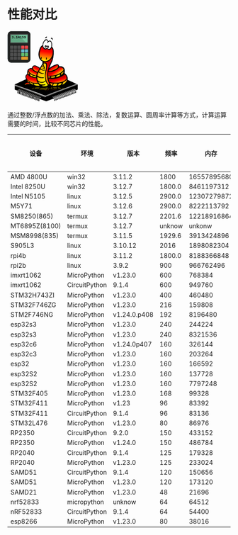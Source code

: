 # 性能对比

![](benchmark.png)

通过整数/浮点数的加法、乘法、除法，复数运算、圆周率计算等方式，计算运算需要的时间，比较不同芯片的性能。

| 设备          | 环境          | 版本         | 频率   | 内存        | 10000 次整数加法 | 100000 次整数加法 | 1000000 次整数加法 | 10000 次整数乘法 | 100000 次整数乘法 | 1000000 次整数乘法 | 10000 次整数除法 | 100000 次整数除法 | 1000000 次整数除法 | 10000 次浮点加法 | 100000 次浮点加法 | 1000000 次浮点加法 | 10000 次浮点乘法 | 100000 次浮点乘法 | 1000000 次浮点乘法 | 10000 次浮点除法 | 100000 次浮点除法 | 1000000 次浮点除法 | 10000 次指数计算 | 100000 次指数计算 | 1000000 次指数计算 | Mandelbrot iterating 100 times | Mandelbrot iterating 500 times | Mandelbrot iterating 5000 times | 1000 位圆周率计算 | 5000 位圆周率计算 | 10000 位圆周率计算 | 100000 位圆周率计算 | 200000 位圆周率计算 |
|---------------|---------------|--------------|--------|-------------|------------------|-------------------|--------------------|------------------|-------------------|--------------------|------------------|-------------------|--------------------|------------------|-------------------|--------------------|------------------|-------------------|--------------------|------------------|-------------------|--------------------|------------------|-------------------|--------------------|--------------------------------|--------------------------------|---------------------------------|-------------------|-------------------|--------------------|---------------------|---------------------|
| AMD 4800U     | win32         | 3.11.2       | 1800   | 16557895680 | 0                | 0                 | 46                 | 0                | 0                 | 47                 | 0                | 0                 | 63                 | 0                | 0                 | 47                 | 0                | 0                 | 47                 | 0                | 0                 | 47                 | 0                | 16                | 140                | 16                             | 62                             | 672                             | 0                 | 31                | 110                | 14218               | 59453               |
| Intel 8250U   | win32         | 3.12.7       | 1800.0 | 8461197312  | 0                | 0                 | 78                 | 0                | 15                | 94                 | 0                | 0                 | 78                 | 0                | 16                | 47                 | 0                | 15                | 47                 | 0                | 0                 | 63                 | 0                | 16                | 188                | 15                             | 94                             | 828                             | 0                 | 31                | 140                | 22703               | 93469               |
| Intel N5105   | linux         | 3.12.5       | 2900.0 | 12307279872 | 1                | 7                 | 78                 | 1                | 8                 | 79                 | 1                | 8                 | 79                 | 1                | 8                 | 70                 | 1                | 7                 | 70                 | 1                | 7                 | 77                 | 2                | 13                | 120                | 17                             | 69                             | 662                             | 1                 | 35                | 150                | 23149               | 97739               |
| M5Y71         | linux         | 3.12.6       | 2900.0 | 8222113792  | 1                | 7                 | 75                 | 1                | 8                 | 81                 | 1                | 8                 | 74                 | 1                | 7                 | 67                 | 1                | 7                 | 67                 | 1                | 7                 | 74                 | 1                | 12                | 120                | 17                             | 72                             | 700                             | 2                 | 43                | 180                | 36916               | 222377              |
| SM8250(865)   | termux        | 3.12.7       | 2201.6 | 12218916864 | 1                | 10                | 101                | 2                | 11                | 92                 | 1                | 11                | 105                | 1                | 9                 | 85                 | 1                | 9                 | 88                 | 1                | 10                | 96                 | 2                | 12                | 125                | 18                             | 74                             | 744                             | 1                 | 25                | 124                | 24251               | 100945              |
| MT6895Z(8100) | termux        | 3.12.7       | unknow | unkonw      | 2                | 15                | 149                | 1                | 15                | 150                | 1                | 16                | 159                | 1                | 14                | 135                | 2                | 13                | 134                | 1                | 15                | 148                | 2                | 21                | 208                | 31                             | 130                            | 1304                            | 3                 | 44                | 213                | 39184               | 190532              |
| MSM8998(835)  | termux        | 3.11.5       | 1929.6 | 3913424896  | 2                | 21                | 157                | 2                | 17                | 177                | 2                | 19                | 176                | 1                | 16                | 140                | 1                | 14                | 140                | 2                | 16                | 177                | 4                | 35                | 344                | 37                             | 149                            | 1436                            | 4                 | 45                | 238                | 47170               | 223263              |
| S905L3        | linux         | 3.10.12      | 2016   | 1898082304  | 8                | 73                | 727                | 7                | 75                | 746                | 7                | 70                | 699                | 7                | 67                | 675                | 7                | 67                | 674                | 7                | 69                | 684                | 8                | 84                | 841                | 125                            | 506                            | 4868                            | 8                 | 112               | 520                | 86021               | 368220              |
| rpi4b         | linux         | 3.11.2       | 1800.0 | 8188366848  | 1                | 12                | 121                | 1                | 13                | 124                | 2                | 13                | 128                | 1                | 11                | 106                | 1                | 11                | 107                | 1                | 12                | 131                | 2                | 20                | 193                | 33                             | 121                            | 1154                            | 3                 | 47                | 216                | 36806               | 156457              |
| rpi2b         | linux         | 3.9.2        | 900    | 966762496   | 15               | 149               | 1507               | 18               | 183               | 1829               | 14               | 142               | 1418               | 13               | 132               | 1322               | 13               | 131               | 1314               | 13               | 134               | 1340               | 19               | 188               | 1865               | 264                            | 1065                           | 10341                           | 59                | 1317              | 5150               | 540741              | 2221524             |
| imxrt1062     | MicroPython   | v1.23.0      | 600    | 768384      | 11               | 109               | 1092               | 37               | 381               | 3808               | 17               | 174               | 1739               | 19               | 194               | 1940               | 19               | 195               | 1949               | 20               | 201               | 2013               | 31               | 314               | 3138               | 701                            | 2597                           | 23609                           | 73                | 3591              | 10906              | 707552              | None                |
| imxrt1062     | CircuitPython | 9.1.4        | 600    | 949760      | 14               | 144               | 1454               | 46               | 453               | 4689               | 15               | 150               | 1526               | 18               | 176               | 1773               | 18               | 180               | 1798               | 18               | 180               | 1813               | 25               | 256               | 2567               | 574                            | 1901                           | 16591                           | 77                | 1397              | 6345               | 578172              | 2395052             |
| STM32H743ZI   | MicroPython   | v1.23.0      | 400    | 460480      | 18               | 178               | 1783               | 58               | 586               | 5868               | 24               | 246               | 2464               | 28               | 283               | 2838               | 28               | 285               | 2854               | 29               | 294               | 2938               | 54               | 541               | 5437               | 734                            | 2718                           | 24905                           | 100               | 3979              | 12399              | None                | None                |
| STM32F746ZG   | MicroPython   | v1.23.0      | 216    | 159808      | 33               | 325               | 3284               | 152              | 1523              | 15231              | 58               | 581               | 5822               | 77               | 766               | 7671               | 77               | 769               | 7693               | 75               | 749               | 7495               | 112              | 1113              | 11129              | 1814                           | 6765                           | 62205                           | 287               | 5490              | 18080              | None                | None                |
| STM2F746NG    | MicroPython   | v1.24.0.p408 | 192    | 8196480     | 37               | 378               | 3773               | 153              | 1522              | 15576              | 54               | 534               | 5423               | 69               | 689               | 6931               | 69               | 690               | 6951               | 70               | 699               | 7036               | 114              | 1141              | 11467              | 2021                           | 7582                           | 69766                           | 203               | 5217              | 29793              | 3968801             | 12179439            |
| esp32s3       | MicroPython   | v1.23.0      | 240    | 244224      | 34               | 338               | 3376               | 110              | 1099              | 11005              | 49               | 488               | 4884               | 52               | 526               | 5273               | 52               | 523               | 5231               | 55               | 551               | 5508               | 80               | 801               | 8013               | 1565                           | 5448                           | 49099                           | 389               | 6526              | 23642              | None                | None                |
| esp32s3       | MicroPython   | v1.23.0      | 240    | 8321536     | 34               | 338               | 3376               | 119              | 1190              | 11924              | 50               | 510               | 5114               | 54               | 549               | 5505               | 54               | 546               | 5465               | 56               | 574               | 5745               | 82               | 825               | 8254               | 1731                           | 5863                           | 51984                           | 415               | 7456              | 27833              | 3456572             | 14922482            |
| esp32c6       | MicroPython   | v1.24.0p407  | 160    | 326144      | 48               | 481               | 4814               | 141              | 1420              | 14222              | 81               | 813               | 8134               | 72               | 732               | 7332               | 71               | 722               | 7232               | 80               | 816               | 8173               | 442              | 4422              | 44228              | 2711                           | 9675                           | 87640                           | 526               | 8697              | 32611              | None                | None                |
| esp32c3       | MicroPython   | v1.23.0      | 160    | 203264      | 49               | 485               | 4851               | 142              | 1425              | 14260              | 85               | 863               | 8636               | 76               | 768               | 7693               | 77               | 779               | 7786               | 85               | 853               | 8538               | 739              | 7402              | 74027              | 3148                           | 11291                          | 102477                          | 537               | 9167              | 33959              | None                | None                |
| esp32         | MicroPython   | v1.23.0      | 160    | 166592      | 61               | 611               | 6112               | 193              | 1934              | 19363              | 87               | 866               | 8669               | 95               | 946               | 9462               | 94               | 937               | 9392               | 98               | 981               | 9816               | 138              | 1391              | 13918              | 2977                           | 9931                           | 88060                           | 660               | 11983             | 41551              | None                | None                |
| esp32S2       | MicroPython   | v1.23.0      | 160    | 137728      | 59               | 589               | 5887               | 181              | 1814              | 18161              | 99               | 1004              | 10049              | 91               | 923               | 9239               | 91               | 920               | 9196               | 107              | 1090              | 10908              | 864              | 8192              | 86523              | 6258                           | 20219                          | 197838                          | 838               | 12530             | 44133              | None                | None                |
| esp32S2       | MicroPython   | v1.23.0      | 160    | 7797248     | 59               | 589               | 5887               | 193              | 1936              | 19374              | 102              | 1035              | 10370              | 94               | 953               | 9556               | 93               | 951               | 9517               | 110              | 1123              | 11238              | 827              | 8749              | 87498              | 6682                           | 22738                          | 202121                          | 958               | 15703             | 59585              | 7553302             | 29965747            |
| STM32F405     | MicroPython   | v1.23.0      | 168    | 99328       | 56               | 564               | 5638               | 206              | 2077              | 20788              | 88               | 889               | 8896               | 105              | 1068              | 10693              | 106              | 1073              | 10739              | 106              | 1079              | 10795              | 143              | 1436              | 14372              | 2891                           | 10075                          | 90640                           | 650               | 11485             | 40790              | None                | None                |
| STM32F411     | MicroPython   | v1.23        | 96     | 83392       | 91               | 904               | 9041               | 348              | 3493              | 34960              | 145              | 1452              | 14521              | 173              | 1741              | 17418              | 175              | 1751              | 17527              | 175              | 1755              | 17571              | 241              | 2416              | 24176              | 4791                           | 16427                          | 147001                          | 1156              | 18073             | 67550              | None                | None                |
| STM32F411     | CircuitPython | 9.1.4        | 96     | 83136       | 116              | 1165              | 11647              | 327              | 3275              | 32806              | 119              | 1189              | 11886              | 135              | 1350              | 13502              | 136              | 1354              | 13542              | 137              | 1372              | 13720              | 191              | 1907              | 19064              | 4335                           | 13321                          | 114136                          | 845               | 15244             | 68559              | None                | None                |
| STM32L476     | MicroPython   | v1.23.0      | 80     | 86976       | 135              | 1351              | 13514              | 456              | 4557              | 45590              | 192              | 1912              | 19126              | 229              | 2284              | 22858              | 229              | 2292              | 22941              | 230              | 2299              | 23012              | 325              | 3249              | 32517              | 6228                           | 21823                          | 196753                          | 1330              | 21923             | 80931              | None                | None                |
| RP2350        | CircuitPython | 9.2.0        | 150    | 433152      | 57               | 560               | 5594               | 160              | 1614              | 16189              | 58               | 573               | 5728               | 62               | 621               | 6207               | 63               | 622               | 6213               | 63               | 632               | 6314               | 91               | 909               | 9081               | 2012                           | 6078                           | 51629                           | 490               | 8745              | 36898              | None                | None                |
| RP2350        | MicroPython   | v1.24.0      | 150    | 486784      | 44               | 444               | 4433               | 158              | 1603              | 16052              | 63               | 646               | 6478               | 70               | 715               | 7166               | 69               | 716               | 7179               | 71               | 727               | 7280               | 96               | 985               | 9867               | 2412                           | 8276                           | 73979                           | 322               | 20031             | 56004              | None                | None                |
| RP2040        | CircuitPython | 9.1.4        | 125    | 179328      | 97               | 958               | 9577               | 288              | 2888              | 28907              | 116              | 1154              | 11537              | 113              | 1126              | 11249              | 113              | 1132              | 11321              | 119              | 1187              | 11866              | 290              | 2892              | 28914              | 4905                           | 15548                          | 134776                          | 878               | 16148             | 66666              | None                | None                |
| RP2040        | MicroPython   | v1.23.0      | 125    | 233024      | 80               | 799               | 7984               | 276              | 2823              | 28283              | 126              | 1321              | 13221              | 129              | 1343              | 13447              | 129              | 1343              | 13440              | 134              | 1399              | 14002              | 993              | 9988              | 99891              | 5212                           | 18820                          | 171320                          | 868               | 23338             | 70450              | None                | None                |
| SAMD51        | CircuitPython | 9.1.4        | 120    | 150656      | 84               | 840               | 8400               | 274              | 2753              | 27601              | 86               | 857               | 8570               | 95               | 956               | 9563               | 96               | 958               | 9578               | 97               | 971               | 9712               | 152              | 1564              | 15653              | 4015                           | 11704                          | 98082                           | 787               | 14479             | 60382              | None                | None                |
| SAMD51        | MicroPython   | v1.23.0      | 120    | 173120      | 71               | 710               | 7095               | 219              | 2223              | 22236              | 87               | 909               | 9113               | 101              | 1048              | 10511              | 102              | 1056              | 10540              | 103              | 1067              | 10696              | 165              | 1690              | 16945              | None                           | None                           | None                            | 710               | 16783             | 53817              | None                | None                |
| SAMD21        | MicroPython   | v1.23.0      | 48     | 21696       | 269              | 2687              | 26857              | 921              | 9224              | 92417              | 502              | 5020              | 50265              | 430              | 4318              | 43214              | 438              | 4405              | 44132              | 510              | 5134              | 51418              | 3567             | 35679             | 357190             | None                           | None                           | None                            | 3999              | None              | None               | None                | None                |
| nrf52833      | micropython   | unknow       | 64     | 64512       | 182              | 1810              | 18098              | 582              | 5829              | 58341              | 294              | 2933              | 29342              | 289              | 2892              | 28950              | 281              | 2811              | 28133              | 319              | 3202              | 32019              | 418              | 4190              | 41907              | 11032                          | 34175                          | 293353                          | 1977              | 37419             | None               | None                | None                |
| nRF52833      | CircuitPython | 9.1.4        | 64     | 54400       | 221              | 2210              | 22091              | 613              | 6141              | 61492              | 222              | 2224              | 22236              | 246              | 2458              | 24571              | 246              | 2449              | 24495              | 249              | 2488              | 24869              | 337              | 3375              | 33754              | None                           | None                           | None                            | 1888              | 36192             | None               | None                | None                |
| esp8266       | MicroPython   | v1.23.0      | 80     | 38016       | 214              | 2133              | 21335              | 611              | 6114              | 61255              | 255              | 2553              | 25520              | 245              | 2444              | 24439              | 249              | 2487              | 24869              | 275              | 2743              | 27425              | 1155             | 11543             | 115434             | None                           | None                           | None                            | 1868              | 41057             | None               | None                | None                |
